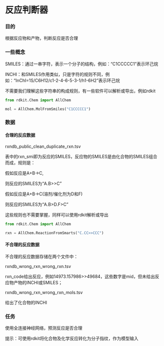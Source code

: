 # 反应判断器

### 目的
根据反应物和产物，判断反应是否合理

### 一些概念
SMILES：通过一串字符，表示一个分子的结构，例如：“C1CCCCC1”表示环己烷

INCHI：和SMILES作用类似，只是字符的规则不同，例如：“InChI=1S/C6H12/c1-2-4-6-5-3-1/h1-6H2”表示环己烷

不需要我们理解这些字符串的构成规则，有一些软件可以解析或导出，例如rdkit

```python
from rdkit.Chem import AllChem

mol = AllChem.MolFromSmiles("C1CCCCC1")
```

### 数据

#### 合理的反应数据

rxndb_public_clean_duplicate_rxn.tsv

表中的rxn_smi即为反应的SMILES，反应物的SMILES是由化合物的SMILES组合而成，规则是：

假如反应是A+B->C,

则反应的SMILES为“A.B>>C”

假如反应是A+B->C(溶剂/催化剂为D和F)

则反应的SMILES为“A.B>D.F>C”

这些规则也不需要掌握，同样可以使用rdkit解析或导出

```python
from rdkit.Chem import AllChem

rxn = AllChem.ReactionFromSmarts("C.CC>>CCC")
```

#### 不合理的反应数据

不合理的反应数据存储在两个文件中：

rxndb_wrong_rxn_wrong_rxn.tsv

rxn_code给出反应，例如14973.157986>>49684，这些数字是mid，但未给出反应物产物的INCHI或SMILES；

rxndb_wrong_rxn_wrong_rxn_mols.tsv

给出了化合物的INCHI

### 任务

使用全连接神经网络，预测反应是否合理

提示：可使用rdkit将化合物及化学反应转化为分子指纹，作为模型输入


